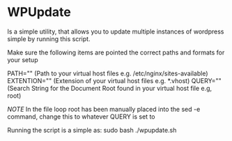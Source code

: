 
WPUpdate
==========================================================

Is a simple utility, that allows you to update multiple instances of wordpress simple by running this script.

Make sure the following items are pointed the correct paths and formats for your setup

PATH="" (Path to your virtual host files e.g. /etc/nginx/sites-available)
EXTENTION="" (Extension of your virtual host files e.g. *.vhost)
QUERY="" (Search String for the Document Root found in your virtual host file e.g, root)

*NOTE* In the file loop root has been manually placed into the sed -e command, change this to whatever QUERY is set to

Running the script is a simple as:
sudo bash ./wpupdate.sh